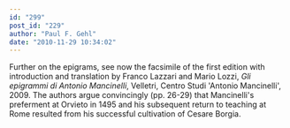 ```yaml
---
id: "299"
post_id: "229"
author: "Paul F. Gehl"
date: "2010-11-29 10:34:02"
---
```

Further on the epigrams, see now the facsimile of the first edition with introduction and translation by Franco Lazzari and Mario Lozzi, <em>Gli epigrammi di Antonio Mancinelli</em>, Velletri, Centro Studi 'Antonio Mancinelli', 2009. The authors argue convincingly (pp. 26-29) that Mancinelli's preferment at Orvieto in 1495 and his subsequent return to teaching at Rome resulted from his successful cultivation of Cesare Borgia.
